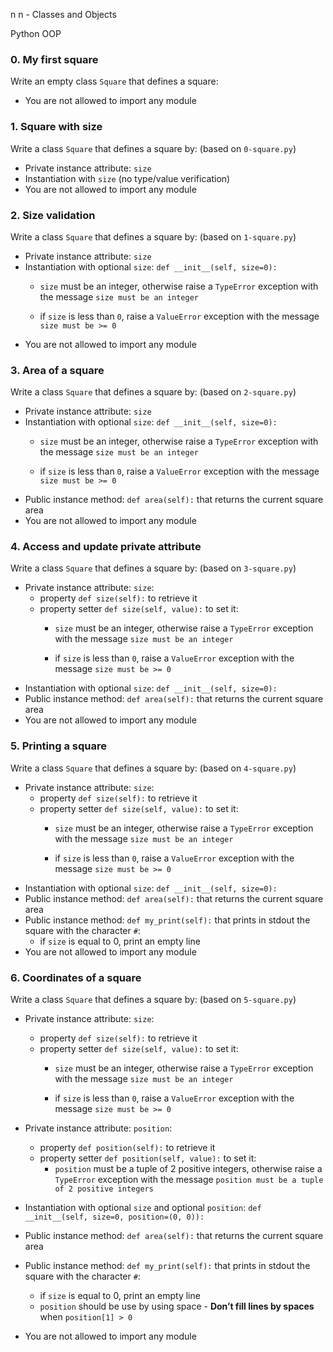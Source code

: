 n
n - Classes and Objects

Python  OOP

### 0. My first square
Write an empty class  `Square`  that defines a square:

-   You are not allowed to import any module

### 1. Square with size

Write a class  `Square`  that defines a square by: (based on  `0-square.py`)

-   Private instance attribute:  `size`
-   Instantiation with  `size`  (no type/value verification)
-   You are not allowed to import any module

### 2. Size validation

Write a class  `Square`  that defines a square by: (based on  `1-square.py`)

-   Private instance attribute:  `size`
-   Instantiation with optional  `size`:  `def __init__(self, size=0):`
    -   `size`  must be an integer, otherwise raise a  `TypeError`  exception with the message  `size must be an integer`  
        
    -   if  `size`  is less than  `0`, raise a  `ValueError`  exception with the message  `size must be >= 0`
-   You are not allowed to import any module

### 3. Area of a square

Write a class  `Square`  that defines a square by: (based on  `2-square.py`)

-   Private instance attribute:  `size`
-   Instantiation with optional  `size`:  `def __init__(self, size=0):`
    -   `size`  must be an integer, otherwise raise a  `TypeError`  exception with the message  `size must be an integer`  
        
    -   if  `size`  is less than  `0`, raise a  `ValueError`  exception with the message  `size must be >= 0`
-   Public instance method:  `def area(self):`  that returns the current square area
-   You are not allowed to import any module

### 4. Access and update private attribute

Write a class  `Square`  that defines a square by: (based on  `3-square.py`)

-   Private instance attribute:  `size`:
    -   property  `def size(self):`  to retrieve it
    -   property setter  `def size(self, value):`  to set it:
        -   `size`  must be an integer, otherwise raise a  `TypeError`  exception with the message  `size must be an integer`  
            
        -   if  `size`  is less than  `0`, raise a  `ValueError`  exception with the message  `size must be >= 0`
-   Instantiation with optional  `size`:  `def __init__(self, size=0):`
-   Public instance method:  `def area(self):`  that returns the current square area
-   You are not allowed to import any module

### 5. Printing a square

Write a class  `Square`  that defines a square by: (based on  `4-square.py`)

-   Private instance attribute:  `size`:
    -   property  `def size(self):`  to retrieve it
    -   property setter  `def size(self, value):`  to set it:
        -   `size`  must be an integer, otherwise raise a  `TypeError`  exception with the message  `size must be an integer`  
            
        -   if  `size`  is less than  `0`, raise a  `ValueError`  exception with the message  `size must be >= 0`
-   Instantiation with optional  `size`:  `def __init__(self, size=0):`
-   Public instance method:  `def area(self):`  that returns the current square area
-   Public instance method:  `def my_print(self):`  that prints in stdout the square with the character  `#`:
    -   if  `size`  is equal to 0, print an empty line
-   You are not allowed to import any module

### 6. Coordinates of a square

Write a class  `Square`  that defines a square by: (based on  `5-square.py`)

-   Private instance attribute:  `size`:
    -   property  `def size(self):`  to retrieve it
    -   property setter  `def size(self, value):`  to set it:
        -   `size`  must be an integer, otherwise raise a  `TypeError`  exception with the message  `size must be an integer`  
            
        -   if  `size`  is less than  `0`, raise a  `ValueError`  exception with the message  `size must be >= 0`
-   Private instance attribute:  `position`:
    -   property  `def position(self):`  to retrieve it
    -   property setter  `def position(self, value):`  to set it:
        -   `position`  must be a tuple of 2 positive integers, otherwise raise a  `TypeError`  exception with the message  `position must be a tuple of 2 positive integers`  
            
-   Instantiation with optional  `size`  and optional  `position`:  `def __init__(self, size=0, position=(0, 0)):`
-   Public instance method:  `def area(self):`  that returns the current square area
-   Public instance method:  `def my_print(self):`  that prints in stdout the square with the character  `#`:
    -   if  `size`  is equal to 0, print an empty line
    -   `position`  should be use by using space -  **Don’t fill lines by spaces**  when  `position[1] > 0`
-   You are not allowed to import any module
